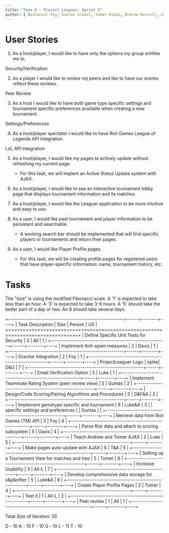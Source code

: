 ```yaml
---
title: "Team 6 - Project Leaguer: Sprint 2"
author: [ Nathaniel Foy, Guntas Grewal, Tomer Kimia, Andrew Murrell, Luke Shumaker, Davis Webb ]
---
```


# User Stories

1) As a host/player, I would like to have only the options my group entitles me to.

Security/Verification 

2) As a player I would like to review my peers and like to have our scores reflect these reviews.

Peer Review

3) As a host I would like to have both game type specific settings and tournament specific preferences available when creating a new tournament.

Settings/Preferences

4) As a host/player spectator I would like to have Riot Games League of Legends API integration. 

LoL API Integration

5) As a host/player, I would like my pages to actively update without
   refreshing my current page.
   	- For this task, we will implent an Active Status Update system with AJAX.

6) As a host/player, I would like to see an interactive tournament lobby page
   that displays tournament information and its matches.

7) As a host/player, I would like the Leaguer application to be more intuitive
   and easy to use.

8) As a user, I would like past tournament and player information to be 
   persistent and searchable.
   	- A working search bar should be implemented that will find specific
   	  players or tournaments and return their pages.

9) As a user, I would like Player Profile pages.
	- For this task, we will be creating profile pages for registered users
	  that have player-specific information: name, tournament history, etc.

# Tasks

The "size" is using the modified Fibonacci scale.  A '1' is expected
to take less than an hour.  A '3' is expected to take 3-6 hours.  A
'5' should take the better part of a day or two.  An 8 should take
several days.

+---------------------------------------------------------+------+--------+----+
| Task Description                                        | Size | Person | US |
+=========================================================+======+========+====+
| Define Specific Unit Tests for Security                 |    3 | All    |  1 |
+---------------------------------------------------------+------+--------+----+
| Implement Anti-spam measures                            |    2 | Davis  |  1 |
+---------------------------------------------------------+------+--------+----+
| Gravitar Integration                                    |    2 | Foy    |  1 |
+---------------------------------------------------------+------+--------+----+
| ProjectLeaguer Logo                                     | spike| D&G    |  7 |
+---------------------------------------------------------+------+--------+----+
| Email Verification Option                               |    5 | Luke   |  1 |
+---------------------------------------------------------+------+--------+----+
| Implement Teammate Rating System (peer review view)     |    5 | Guntas |  2 |
+---------------------------------------------------------+------+--------+----+
| Design/Code Scoring/Pairing Algorithms and Procedures   |    5 | D&F&A  |  3 |
+---------------------------------------------------------+------+--------+----+
| Implement gametype specific and tournament              |    8 | Luke&A |  3 |
| specific settings and preferences                       |      | Guntas |    |
+---------------------------------------------------------+------+--------+----+
| Retrieve data from Riot Games (TM) API                  |    3 | Foy    |  4 |
+---------------------------------------------------------+------+--------+----+
| Parse Riot data and attach to scoring subsystem         |    5 | Davis  |  4 |
+---------------------------------------------------------+------+--------+----+
| Teach Andrew and Tomer AJAX                             |    2 | Luke   |  5 |
+---------------------------------------------------------+------+--------+----+
| Make pages auto-update with AJAX                        |    5 | T&A    |  5 |
+---------------------------------------------------------+------+--------+----+
| Setting up a Tournament View for matches and tree       |    5 | Tomer  |  6 |
+---------------------------------------------------------+------+--------+----+
| Increase Usability                                      |    3 | All-L  |  7 |
+---------------------------------------------------------+------+--------+----+
| Develop comprehensive data storage for s&p&other        |    5 | Luke&A |  8 |
+---------------------------------------------------------+------+--------+----+
| Create Player Profile Pages                             |    2 | Tomer  |  4 |
+---------------------------------------------------------+------+--------+----+
| Test it                                                 |    1 | All-L  |  2 |
+---------------------------------------------------------+------+--------+----+
| Peer review                                             |    1 | All    |  1 |
+---------------------------------------------------------+------+--------+----+

Total Size of Iteration: 55

D - 10
A - 10
F - 10
G - 10
L - 11
T - 10

